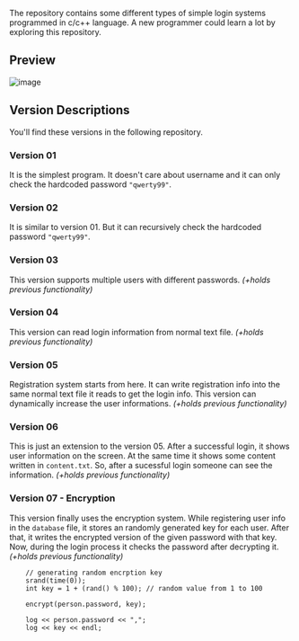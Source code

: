 The repository contains some different types of simple login systems programmed in c/c++ language. A new programmer could learn a lot by exploring this repository.

## Preview
![image](https://user-images.githubusercontent.com/50569315/121163238-6fa66400-c870-11eb-87f1-a64879e26004.png)

## Version Descriptions
You'll find these versions in the following repository.

### Version 01
It is the simplest program. It doesn't care about username and it can only check the hardcoded password `"qwerty99"`.

### Version 02
It is similar to version 01. But it can recursively check the hardcoded password `"qwerty99"`.

### Version 03
This version supports multiple users with different passwords. *(+holds previous functionality)*

### Version 04
This version can read login information from normal text file. *(+holds previous functionality)*

### Version 05
Registration system starts from here. It can write registration info into the same normal text file it reads to get the login info. This version can dynamically increase the user informations. *(+holds previous functionality)*

### Version 06
This is just an extension to the version 05. After a successful login, it shows user information on the screen. At the same time it shows some content written in `content.txt`. So, after a sucessful login someone can see the information. *(+holds previous functionality)*


### Version 07 - Encryption
This version finally uses the encryption system. While registering user info in the `database` file, it stores an randomly generated key for each user. After that, it writes the encrypted version of the given password with that key. Now, during the login process it checks the password after decrypting it. *(+holds previous functionality)*
```
    // generating random encrption key
    srand(time(0));
    int key = 1 + (rand() % 100); // random value from 1 to 100
    
    encrypt(person.password, key);

    log << person.password << ",";
    log << key << endl;
```

